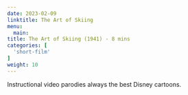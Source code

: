 ```yaml
---
date: 2023-02-09
linktitle: The Art of Skiing
menu:
  main:
title: The Art of Skiing (1941) - 8 mins
categories: [
  'short-film'
]
weight: 10
---
```


Instructional video parodies always the best Disney cartoons.

